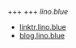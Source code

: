+++
+++
*lino.blue*
- [linktr.lino.blue](https://linktr.lino.blue/)
- [blog.lino.blue](https://blog.lino.blue/)